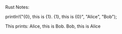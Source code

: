 Rust Notes:

println!("{0}, this is {1}. {1}, this is {0}", "Alice", "Bob");

This prints: Alice, this is Bob. Bob, this is Alice

